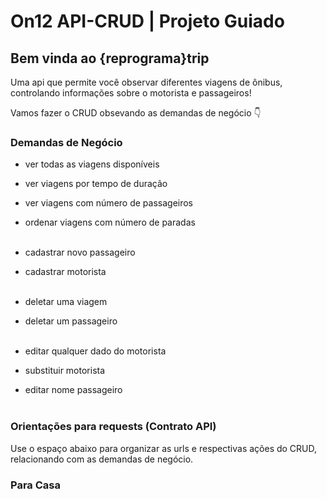 # On12 API-CRUD | Projeto Guiado

## Bem vinda ao {reprograma}trip
Uma api que permite você observar diferentes viagens de ônibus, controlando informações sobre o motorista e passageiros!<br />

Vamos fazer o CRUD obsevando as demandas de negócio :point_down:

### Demandas de Negócio

- ver todas as viagens disponíveis<br />
- ver viagens por tempo de duração<br />
- ver viagens com número de passageiros<br />
- ordenar viagens com número de paradas<br /><br />

- cadastrar novo passageiro<br />
- cadastrar motorista<br /><br />

- deletar uma viagem<br />
- deletar um passageiro<br /><br />

- editar qualquer dado do motorista<br />
- substituir motorista<br />
- editar nome passageiro<br /><br />

### Orientações para requests (Contrato API)
Use o espaço abaixo para organizar as urls e respectivas ações do CRUD, relacionando com as demandas de negócio.<br />


### Para Casa
